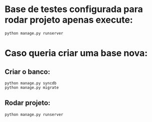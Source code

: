 <h1>Base de testes configurada para rodar projeto apenas execute:</h1>

    python manage.py runserver

<h1>Caso queria criar uma base nova:</h1>

<h2>Criar o banco:</h2>

    python manage.py syncdb
    python manage.py migrate

<h2>Rodar projeto:</h2>

    python manage.py runserver